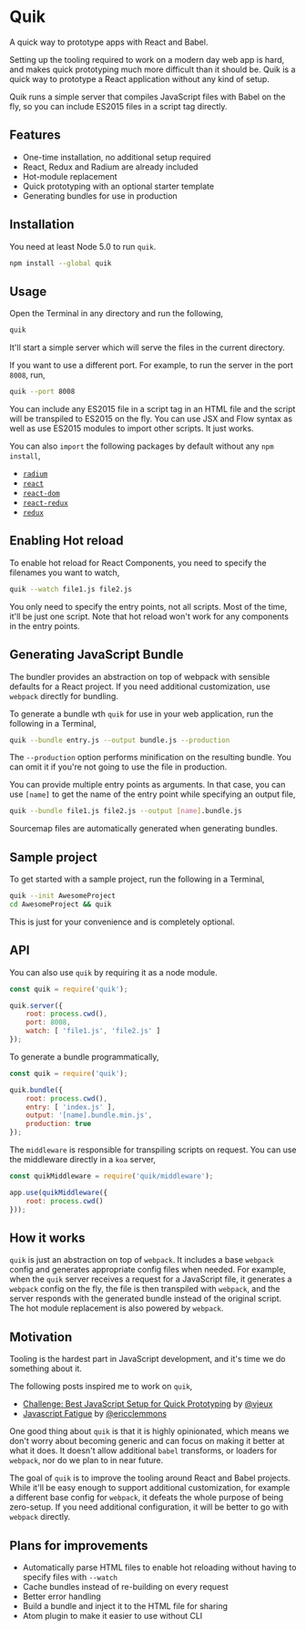 Quik
====
A quick way to prototype apps with React and Babel.

Setting up the tooling required to work on a modern day web app is hard, and makes quick prototyping much more difficult than it should be. Quik is a quick way to prototype a React application without any kind of setup.

Quik runs a simple server that compiles JavaScript files with Babel on the fly, so you can include ES2015 files in a script tag directly.

## Features

* One-time installation, no additional setup required
* React, Redux and Radium are already included
* Hot-module replacement
* Quick prototyping with an optional starter template
* Generating bundles for use in production

## Installation

You need at least Node 5.0 to run `quik`.

```sh
npm install --global quik
```

## Usage

Open the Terminal in any directory and run the following,

```sh
quik
```

It'll start a simple server which will serve the files in the current directory.

If you want to use a different port. For example, to run the server in the port `8008`, run,

```sh
quik --port 8008
```

You can include any ES2015 file in a script tag in an HTML file and the script will be transpiled to ES2015 on the fly. You can use JSX and Flow syntax as well as use ES2015 modules to import other scripts. It just works.

You can also `import` the following packages by default without any `npm install`,

* [`radium`](http://stack.formidable.com/radium/)
* [`react`](https://facebook.github.io/react/)
* [`react-dom`](https://facebook.github.io/react/docs/top-level-api.html#reactdom)
* [`react-redux`](http://rackt.org/redux/docs/basics/UsageWithReact.html)
* [`redux`](http://redux.js.org/)

## Enabling Hot reload

To enable hot reload for React Components, you need to specify the filenames you want to watch,

```sh
quik --watch file1.js file2.js
```

You only need to specify the entry points, not all scripts. Most of the time, it'll be just one script. Note that hot reload won't work for any components in the entry points.

## Generating JavaScript Bundle

The bundler provides an abstraction on top of webpack with sensible defaults for a React project. If you need additional customization, use `webpack` directly for bundling.

To generate a bundle wth `quik` for use in your web application, run the following in a Terminal,

```sh
quik --bundle entry.js --output bundle.js --production
```

The `--production` option performs minification on the resulting bundle. You can omit it if you're not going to use the file in production.

You can provide multiple entry points as arguments. In that case, you can use `[name]` to get the name of the entry point while specifying an output file,

```sh
quik --bundle file1.js file2.js --output [name].bundle.js
```

Sourcemap files are automatically generated when generating bundles.

## Sample project

To get started with a sample project, run the following in a Terminal,

```sh
quik --init AwesomeProject
cd AwesomeProject && quik
```

This is just for your convenience and is completely optional.

## API

You can also use `quik` by requiring it as a node module.

```js
const quik = require('quik');

quik.server({
    root: process.cwd(),
    port: 8008,
    watch: [ 'file1.js', 'file2.js' ]
});
```

To generate a bundle programmatically,

```js
const quik = require('quik');

quik.bundle({
    root: process.cwd(),
    entry: [ 'index.js' ],
    output: '[name].bundle.min.js',
    production: true
});
```

The `middleware` is responsible for transpiling scripts on request. You can use the middleware directly in a `koa` server,

```js
const quikMiddleware = require('quik/middleware');

app.use(quikMiddleware({
    root: process.cwd()
}));
```

## How it works

`quik` is just an abstraction on top of `webpack`. It includes a base `webpack` config and generates appropriate config files when needed. For example, when the `quik` server receives a request for a JavaScript file, it generates a `webpack` config on the fly, the file is then transpiled with `webpack`, and the server responds with the generated bundle instead of the original script. The hot module replacement is also powered by `webpack`.

## Motivation

Tooling is the hardest part in JavaScript development, and it's time we do something about it.

The following posts inspired me to work on `quik`,

* [Challenge: Best JavaScript Setup for Quick Prototyping](http://blog.vjeux.com/2015/javascript/challenge-best-javascript-setup-for-quick-prototyping.html) by [@vjeux](https://github.com/vjeux)
* [Javascript Fatigue](https://medium.com/@ericclemmons/javascript-fatigue-48d4011b6fc4) by [@ericclemmons](https://github.com/ericclemmons)

One good thing about `quik` is that it is highly opinionated, which means we don't worry about becoming generic and can focus on making it better at what it does. It doesn't allow additional `babel` transforms, or loaders for `webpack`, nor do we plan to in near future.

The goal of `quik` is to improve the tooling around React and Babel projects. While it'll be easy enough to support additional customization, for example a different base config for `webpack`, it defeats the whole purpose of being zero-setup. If you need additional configuration, it will be better to go with `webpack` directly.

## Plans for improvements

* Automatically parse HTML files to enable hot reloading without having to specify files with `--watch`
* Cache bundles instead of re-building on every request
* Better error handling
* Build a bundle and inject it to the HTML file for sharing
* Atom plugin to make it easier to use without CLI
